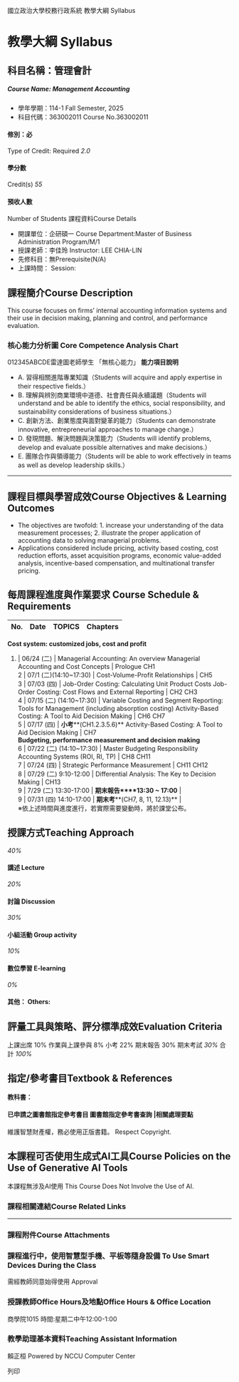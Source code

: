 國立政治大學校務行政系統 教學大綱 Syllabus
# 教學大綱 Syllabus
##  科目名稱：管理會計
#####  Course Name: Management Accounting
  * 學年學期：114-1 Fall Semester, 2025 
  * 科目代碼：363002011 Course No.363002011


#### 修別：必
Type of Credit: Required 
_2.0_
#### 學分數
Credit(s)
_55_
#### 預收人數
Number of Students
課程資料Course Details
  * 開課單位：企研碩一 Course Department:Master of Business Administration Program/M/1 
  * 授課老師：李佳玲 Instructor: LEE CHIA-LIN 
  * 先修科目：無Prerequisite(N/A)
  * 上課時間： Session: 


##  課程簡介Course Description
This course focuses on firms’ internal accounting information systems and their use in decision making, planning and control, and performance evaluation.
###  核心能力分析圖 Core Competence Analysis Chart
012345ABCDE雷達圖老師學生
「無核心能力」 
**能力項目說明**
  * A. 習得相關進階專業知識（Students will acquire and apply expertise in their respective fields.）
  * B. 理解與辨別商業環境中道德、社會責任與永續議題（Students will understand and be able to identify the ethics, social responsibility, and sustainability considerations of business situations.）
  * C. 創新方法、創業態度與面對變革的能力（Students can demonstrate innovative, entrepreneurial approaches to manage change.）
  * D. 發現問題、解決問題與決策能力（Students will identify problems, develop and evaluate possible alternatives and make decisions.）
  * E. 團隊合作與領導能力（Students will be able to work effectively in teams as well as develop leadership skills.）


* * *
##  課程目標與學習成效Course Objectives & Learning Outcomes 
  * The objectives are twofold: 1. increase your understanding of the data measurement processes; 2. illustrate the proper application of accounting data to solving managerial problems.
  * Applications considered include pricing, activity based costing, cost reduction efforts, asset acquisition programs, economic value-added analysis, incentive-based compensation, and multinational transfer pricing.


##  每周課程進度與作業要求 Course Schedule & Requirements
**No.** |  **Date** |  **TOPICS** |  **Chapters**  
---|---|---|---  
**Cost system: customized jobs, cost and profit**  
1. |  06/24 (二) |  Managerial Accounting: An overview Managerial Accounting and Cost Concepts |  Prologue CH1  
2 |  07/1 (二)(14:10~17:30) |  Cost-Volume-Profit Relationships |  CH5  
3 |  07/03 (四) |  Job-Order Costing: Calculating Unit Product Costs Job-Order Costing: Cost Flows and External Reporting |  CH2 CH3  
4 |  07/15 (二) (14:10~17:30) |  Variable Costing and Segment Reporting: Tools for Management (including absorption costing) Activity-Based Costing: A Tool to Aid Decision Making |  CH6 CH7  
5 |  07/17 (四) |  **小考****(CH1.2.3.5.6)** Activity-Based Costing: A Tool to Aid Decision Making |  CH7  
**Budgeting, performance measurement and decision making**  
6 |  07/22 (二) (14:10~17:30) |  Master Budgeting Responsibility Accounting Systems (ROI, RI, TP) |  CH8 CH11  
7 |  07/24 (四) |  Strategic Performance Measurement |  CH11 CH12  
8 |  07/29 (二) 9:10-12:00 |  Differential Analysis: The Key to Decision Making |  CH13  
9 |  7/29 (二) 13:30-17:00 |  **期末報告****13:30 ~ 17:00** |   
9 |  07/31 (四) 14:10-17:00 |  **期末考****(CH7, 8, 11, 12.13)** |   
※依上述時間與進度進行，若實際需要變動時，將於課堂公布。
##  授課方式Teaching Approach
_40%_
####  講述 Lecture
_20%_
####  討論 Discussion
_30%_
####  小組活動 Group activity
_10%_
####  數位學習 E-learning
_0%_
####  其他： Others:
##  評量工具與策略、評分標準成效Evaluation Criteria
上課出席 10%
作業與上課參與 8%
小考 22%
期末報告 30%
期末考試  _30%_
合計  _100%_
##  指定/參考書目Textbook & References
**教科書：**
####  已申請之圖書館指定參考書目  圖書館指定參考書查詢 |相關處理要點
維護智慧財產權，務必使用正版書籍。 Respect Copyright.
##  本課程可否使用生成式AI工具Course Policies on the Use of Generative AI Tools
本課程無涉及AI使用 This Course Does Not Involve the Use of AI.
###  課程相關連結Course Related Links
* * *
###  課程附件Course Attachments
###  課程進行中，使用智慧型手機、平板等隨身設備 To Use Smart Devices During the Class
需經教師同意始得使用  Approval
###  授課教師Office Hours及地點Office Hours & Office Location
商學院1015
時間:星期二中午12:00-1:00
###  教學助理基本資料Teaching Assistant Information
賴正桓
Powered by NCCU Computer Center
  
列印
